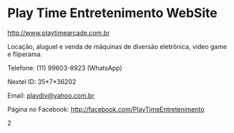 # Play Time Entretenimento WebSite
http://www.playtimearcade.com.br

Locação, aluguel e venda de máquinas de diversão eletrônica, vídeo game e fliperama.

Telefone: (11) 99603-8923 (WhatsApp)

Nextel ID: 35\*7\*36202

Email: playdiv@yahoo.com.br

Página no Facebook: http://facebook.com/PlayTimeEntretenimento

2
